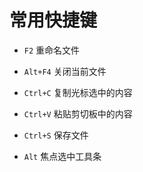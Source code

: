 # 常用快捷键

  * `F2` 重命名文件

  * `Alt+F4` 关闭当前文件
  
  * `Ctrl+C` 复制光标选中的内容
  
  * `Ctrl+V` 粘贴剪切板中的内容
  
  * `Ctrl+S` 保存文件
  
  * `Alt` 焦点选中工具条
